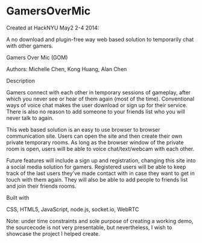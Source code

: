 GamersOverMic
=============

Created at HackNYU May2 2-4 2014: 

A no download and plugin-free way web based solution to temporarily chat with other gamers.



Gamers Over Mic (GOM)

Authors: Michelle Chen, Kong Huang, Alan Chen




Description

Gamers connect with each other in temporary sessions of gameplay, after which you never see or hear of 
them again (most of the time). Conventional ways of voice chat makes the user download or sign up for 
their service. There is also no reason to add someone to your friends list who you will never talk to again.

This web based solution is an easy to use browser to browser communication site. Users can open the site 
and then create their own private temporary rooms. As long as the browser window of the private room is open, 
users will be able to voice chat/text/webcam with each other.

Future features will include a sign up and registration, changing this site into a social media solution for 
gamers. Registered users will be able to keep track of the last users they've made contact with in case they
want to get in touch with them again. They will also be able to add people to friends list and join their 
friends rooms.



Built with

CSS, HTML5, JavaScript, node.js, socket.io, WebRTC


Note: under time constraints and sole purpose of creating a working demo, the sourcecode is not very presentable, 
but nevertheless, I wish to showcase the project I helped create. 

